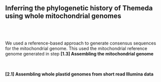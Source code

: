 
## Inferring the phylogenetic history of Themeda using whole mitochondrial genomes
<br/><br/>

We used a reference-based approach to generate consensus sequences for the mitochondrial genome. This used the mitochondrial reference genome generated in step **[1.3] Assembling the mitochondrial genome** 

<br/><br/>
**[2.1] Assembling whole plastid genomes from short read Illumina data**
